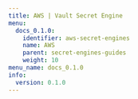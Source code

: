 ```yaml
---
title: AWS | Vault Secret Engine
menu:
  docs_0.1.0:
    identifier: aws-secret-engines
    name: AWS
    parent: secret-engines-guides
    weight: 10
menu_name: docs_0.1.0
info:
  version: 0.1.0
---
```


